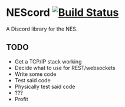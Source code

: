 # NEScord [![Build Status](https://travis-ci.org/FiniteReality/NEScord.svg?branch=master)](https://travis-ci.org/FiniteReality/NEScord) #

A Discord library for the NES.

## TODO ##

- Get a TCP/IP stack working
- Decide what to use for REST/websockets
- Write some code
- Test said code
- Physically test said code
- ???
- Profit
